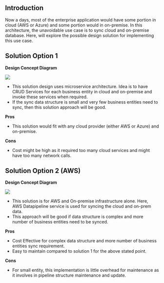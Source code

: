 ## Introduction 
Now a days, most of the enterprise application would have some portion in cloud (AWS or Azure) and some portion would in on-premise. In this architecture, the unavoidable use case is to sync cloud and on-premise database. Here, will explore the possible design solution for implementing this use case. 

## Solution Option 1
**Design Concept Diagram**  

![](https://amvijay.com/images/onprem-cloud-datasync-solution1.jpg)

* This solution design uses microservice architecture. Idea is to have CRUD Services for each business entity in cloud and on-premise and invoke these services when required.
* If the sync data structure is small and very few business entities need to sync, then this solution approach will be good. 

**Pros**
* This solution would fit with any cloud provider (either AWS or Azure) and on-premise.

**Cons**
* Cost might be high as it required too many cloud services and might have too many network calls.

## Solution Option 2 (AWS)
**Design Concept Diagram**  

![](https://amvijay.com/images/onprem-cloud-datasync-solution2.jpg)

* This solution is for AWS and On-premise infrastructure alone. Here, AWS Datapipeline service is used for syncing the cloud and on-prem data. 
* This approach will be good if data structure is complex and more number of business entities need to be synced.

**Pros**
* Cost Effective for complex data structure and more number of business entities sync requirement. 
* Easy to maintain compared to solution 1 for the above stated point.

**Cons**
* For small entity, this implementation is little overhead for maintenance as it involves in pipeline structure maintenance and update.
